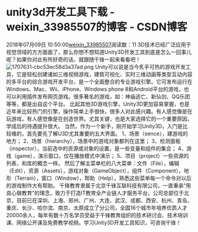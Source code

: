 # unity3d开发工具下载 - weixin_33985507的博客 - CSDN博客
2018年07月09日 10:50:00[weixin_33985507](https://me.csdn.net/weixin_33985507)阅读数：11
3D技术已经广泛应用于视觉领域的方方面面了，那么你想不想知道Unity3D开发工具到底是怎么一回事儿呢？如果你对此有所好奇的话，就跟随千锋一起来看看吧！
![1707631-cbc53ec58d3a37ad.png](https://upload-images.jianshu.io/upload_images/1707631-cbc53ec58d3a37ad.png)
Unity可以说是当今炙手可热的游戏开发工具，它是轻松创建诸如三维视频游戏，建筑可视化、实时三维动画等类型互动内容的多平台的综合游戏开发平台，是一个全面整合的专业游戏引擎。它可发布运行在Windows、Mac、Wii、iPhone、Windows phone 8和Android平台的游戏，也可以利用插件发布网页游戏。很多著名的游戏，如：神庙逃亡、新仙剑、QQ乐团等等，都是出自这个平台。
比起其他3D游戏引擎，Unity3D更加容易掌握，也是近年来比较热门的引擎，操作简单上手很快，很多人对此感兴趣。有人感觉像是在玩游戏，有人感觉像是在创造世界。尤其关键，也是大家选择它的一个重要原因，学成后的待遇提升很大。
当然，作为一个新手，刚开始学习Unity3D，入门是比较难的，首先要先了解U3D尤其重要的五大界面。
1、场景（sence），建游戏的地方；
2、场景（hierarchy），场景中的游戏对象都列在这里；
3、检测面板（inspector），当前选中的资源或对象的设置，是一些变量和组件的集合；
4、游戏（game），演示窗口，仅在播放模式中演示；
5、项目（project）一些资源的列表，和库的概念一样。
然后了解主菜单栏的八大菜单：文件（File），编辑（Edit），资源（Assets），游戏对象（GameObject），组件（Component），地形（Terrain），窗口（Window），帮助（Help），熟悉这些菜单每一个命令对以后的游戏制作大有帮助。
千锋教育隶属于北京千锋互联科技有限公司，一直秉承“用良心做教育”的理念，致力于打造IT教育全产业链人才服务平台，公司总部位于北京，目前已在深圳、上海、郑州、广州、大连、武汉、成都、西安、杭州、青岛、重庆、长沙、哈尔滨、南京、太原成立了分公司，全国16个城市年培养优质人才20000余人，每年有数十万名学员受益于千锋教育组织的技术研讨会、技术培训课、网络公开课及免费教学视频。学习Unity3D开发工具知识，可咨询千锋！
